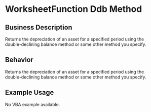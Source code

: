 # WorksheetFunction Ddb Method

## Business Description
Returns the depreciation of an asset for a specified period using the double-declining balance method or some other method you specify.

## Behavior
Returns the depreciation of an asset for a specified period using the double-declining balance method or some other method you specify.

## Example Usage
No VBA example available.